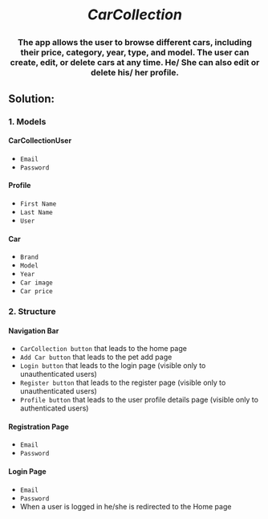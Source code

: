# <p align="center"> *CarCollection* </p>
### <p align="center"> The app allows the user to browse different cars, including their price, category, year, type, and model. The user can create, edit, or delete cars at any time. He/ She can also edit or delete his/ her profile. </p>
## Solution:
### 1. **Models**
#### CarCollectionUser
- `Email`
- `Password`
#### Profile
- `First Name`
- `Last Name`
- `User`
#### Car
- `Brand`
- `Model`
- `Year`
- `Car image`
- `Car price`
### 2. **Structure**
#### Navigation Bar
- `CarCollection button` that leads to the home page
- `Add Car button` that leads to the pet add page
- `Login button` that leads to the login page (visible only to unauthenticated users)
- `Register button` that leads to the register page (visible only to unauthenticated users)
- `Profile button` that leads to the user profile details page (visible only to authenticated users)
#### Registration Page
- `Email`
- `Password`
#### Login Page
- `Email`
- `Password`
- When a user is logged in he/she is redirected to the Home page
